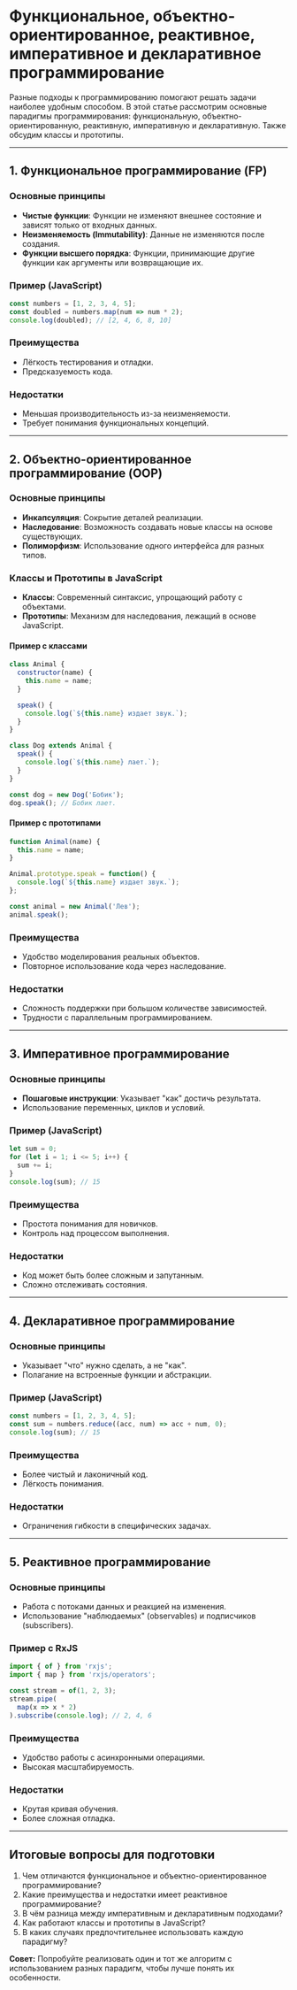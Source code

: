 # Функциональное, объектно-ориентированное, реактивное, императивное и декларативное программирование

Разные подходы к программированию помогают решать задачи наиболее удобным способом. В этой статье рассмотрим основные парадигмы программирования: функциональную, объектно-ориентированную, реактивную, императивную и декларативную. Также обсудим классы и прототипы.

---

## 1. Функциональное программирование (FP)

### Основные принципы
- **Чистые функции**: Функции не изменяют внешнее состояние и зависят только от входных данных.
- **Неизменяемость (Immutability)**: Данные не изменяются после создания.
- **Функции высшего порядка**: Функции, принимающие другие функции как аргументы или возвращающие их.

### Пример (JavaScript)
```javascript
const numbers = [1, 2, 3, 4, 5];
const doubled = numbers.map(num => num * 2);
console.log(doubled); // [2, 4, 6, 8, 10]
```

### Преимущества
- Лёгкость тестирования и отладки.
- Предсказуемость кода.

### Недостатки
- Меньшая производительность из-за неизменяемости.
- Требует понимания функциональных концепций.

---

## 2. Объектно-ориентированное программирование (OOP)

### Основные принципы
- **Инкапсуляция**: Сокрытие деталей реализации.
- **Наследование**: Возможность создавать новые классы на основе существующих.
- **Полиморфизм**: Использование одного интерфейса для разных типов.

### Классы и Прототипы в JavaScript
- **Классы**: Современный синтаксис, упрощающий работу с объектами.
- **Прототипы**: Механизм для наследования, лежащий в основе JavaScript.

#### Пример с классами
```javascript
class Animal {
  constructor(name) {
    this.name = name;
  }

  speak() {
    console.log(`${this.name} издает звук.`);
  }
}

class Dog extends Animal {
  speak() {
    console.log(`${this.name} лает.`);
  }
}

const dog = new Dog('Бобик');
dog.speak(); // Бобик лает.
```

#### Пример с прототипами
```javascript
function Animal(name) {
  this.name = name;
}

Animal.prototype.speak = function() {
  console.log(`${this.name} издает звук.`);
};

const animal = new Animal('Лев');
animal.speak();
```

### Преимущества
- Удобство моделирования реальных объектов.
- Повторное использование кода через наследование.

### Недостатки
- Сложность поддержки при большом количестве зависимостей.
- Трудности с параллельным программированием.

---

## 3. Императивное программирование

### Основные принципы
- **Пошаговые инструкции**: Указывает "как" достичь результата.
- Использование переменных, циклов и условий.

### Пример (JavaScript)
```javascript
let sum = 0;
for (let i = 1; i <= 5; i++) {
  sum += i;
}
console.log(sum); // 15
```

### Преимущества
- Простота понимания для новичков.
- Контроль над процессом выполнения.

### Недостатки
- Код может быть более сложным и запутанным.
- Сложно отслеживать состояния.

---

## 4. Декларативное программирование

### Основные принципы
- Указывает "что" нужно сделать, а не "как".
- Полагание на встроенные функции и абстракции.

### Пример (JavaScript)
```javascript
const numbers = [1, 2, 3, 4, 5];
const sum = numbers.reduce((acc, num) => acc + num, 0);
console.log(sum); // 15
```

### Преимущества
- Более чистый и лаконичный код.
- Лёгкость понимания.

### Недостатки
- Ограничения гибкости в специфических задачах.

---

## 5. Реактивное программирование

### Основные принципы
- Работа с потоками данных и реакцией на изменения.
- Использование "наблюдаемых" (observables) и подписчиков (subscribers).

### Пример с RxJS
```javascript
import { of } from 'rxjs';
import { map } from 'rxjs/operators';

const stream = of(1, 2, 3);
stream.pipe(
  map(x => x * 2)
).subscribe(console.log); // 2, 4, 6
```

### Преимущества
- Удобство работы с асинхронными операциями.
- Высокая масштабируемость.

### Недостатки
- Крутая кривая обучения.
- Более сложная отладка.

---

## Итоговые вопросы для подготовки

1. Чем отличаются функциональное и объектно-ориентированное программирование?
2. Какие преимущества и недостатки имеет реактивное программирование?
3. В чём разница между императивным и декларативным подходами?
4. Как работают классы и прототипы в JavaScript?
5. В каких случаях предпочтительнее использовать каждую парадигму?

**Совет:** Попробуйте реализовать один и тот же алгоритм с использованием разных парадигм, чтобы лучше понять их особенности.

